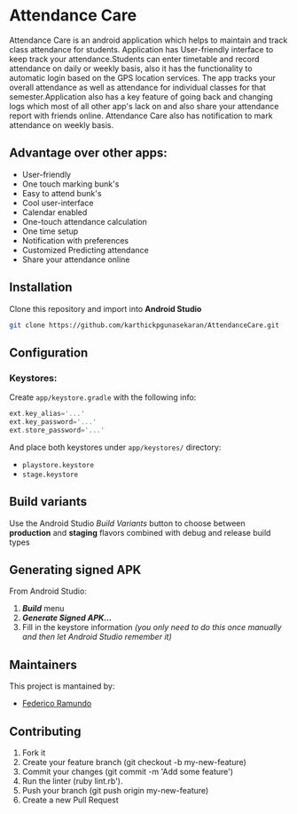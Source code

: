 # Attendance Care

Attendance Care is an android application which helps to maintain and track class attendance for students. Application has User-friendly interface to keep track your attendance.Students can enter timetable and record attendance on daily or weekly basis, also it has the functionality to automatic login based on the GPS location services. The app tracks your overall attendance as well as attendance for individual classes for that semester.Application also has a key feature of going back and changing logs which most of all other app's lack on and also share your attendance report with friends online. Attendance Care also has notification to mark attendance on weekly basis.

## Advantage over other apps:

- User-friendly
- One touch marking bunk's
- Easy to attend bunk's
- Cool user-interface
- Calendar enabled
- One-touch attendance calculation
- One time setup
- Notification with preferences
- Customized Predicting attendance
- Share your attendance online


## Installation
Clone this repository and import into **Android Studio**
```bash
git clone https://github.com/karthickpgunasekaran/AttendanceCare.git
```

## Configuration
### Keystores:
Create `app/keystore.gradle` with the following info:
```gradle
ext.key_alias='...'
ext.key_password='...'
ext.store_password='...'
```
And place both keystores under `app/keystores/` directory:
- `playstore.keystore`
- `stage.keystore`


## Build variants
Use the Android Studio *Build Variants* button to choose between **production** and **staging** flavors combined with debug and release build types


## Generating signed APK
From Android Studio:
1. ***Build*** menu
2. ***Generate Signed APK...***
3. Fill in the keystore information *(you only need to do this once manually and then let Android Studio remember it)*

## Maintainers
This project is mantained by:
* [Federico Ramundo](http://github.com/framundo)


## Contributing

1. Fork it
2. Create your feature branch (git checkout -b my-new-feature)
3. Commit your changes (git commit -m 'Add some feature')
4. Run the linter (ruby lint.rb').
5. Push your branch (git push origin my-new-feature)
6. Create a new Pull Request
